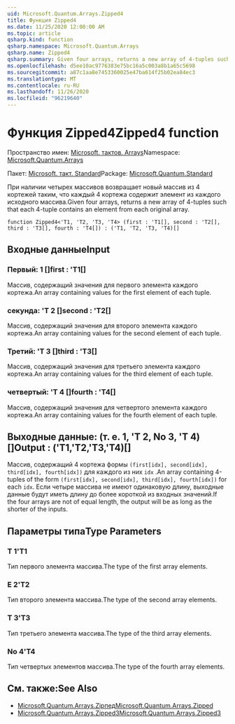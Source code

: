```yaml
---
uid: Microsoft.Quantum.Arrays.Zipped4
title: Функция Zipped4
ms.date: 11/25/2020 12:00:00 AM
ms.topic: article
qsharp.kind: function
qsharp.namespace: Microsoft.Quantum.Arrays
qsharp.name: Zipped4
qsharp.summary: Given four arrays, returns a new array of 4-tuples such that each 4-tuple contains an element from each original array.
ms.openlocfilehash: d5ee10ac9776383e75bc16a5c003a8b1a65c5698
ms.sourcegitcommit: a87c1aa8e7453360025e47ba614f25b02ea84ec3
ms.translationtype: MT
ms.contentlocale: ru-RU
ms.lasthandoff: 11/26/2020
ms.locfileid: "96219640"
---
```

# <a name="zipped4-function"></a><span data-ttu-id="72ad8-102">Функция Zipped4</span><span class="sxs-lookup"><span data-stu-id="72ad8-102">Zipped4 function</span></span>

<span data-ttu-id="72ad8-103">Пространство имен: [Microsoft. тактов. Arrays](xref:Microsoft.Quantum.Arrays)</span><span class="sxs-lookup"><span data-stu-id="72ad8-103">Namespace: [Microsoft.Quantum.Arrays](xref:Microsoft.Quantum.Arrays)</span></span>

<span data-ttu-id="72ad8-104">Пакет: [Microsoft. такт. Standard](https://nuget.org/packages/Microsoft.Quantum.Standard)</span><span class="sxs-lookup"><span data-stu-id="72ad8-104">Package: [Microsoft.Quantum.Standard](https://nuget.org/packages/Microsoft.Quantum.Standard)</span></span>


<span data-ttu-id="72ad8-105">При наличии четырех массивов возвращает новый массив из 4 кортежей таким, что каждый 4 кортежа содержит элемент из каждого исходного массива.</span><span class="sxs-lookup"><span data-stu-id="72ad8-105">Given four arrays, returns a new array of 4-tuples such that each 4-tuple contains an element from each original array.</span></span>

```qsharp
function Zipped4<'T1, 'T2, 'T3, 'T4> (first : 'T1[], second : 'T2[], third : 'T3[], fourth : 'T4[]) : ('T1, 'T2, 'T3, 'T4)[]
```


## <a name="input"></a><span data-ttu-id="72ad8-106">Входные данные</span><span class="sxs-lookup"><span data-stu-id="72ad8-106">Input</span></span>

### <a name="first--t1"></a><span data-ttu-id="72ad8-107">Первый: 1 []</span><span class="sxs-lookup"><span data-stu-id="72ad8-107">first : 'T1[]</span></span>

<span data-ttu-id="72ad8-108">Массив, содержащий значения для первого элемента каждого кортежа.</span><span class="sxs-lookup"><span data-stu-id="72ad8-108">An array containing values for the first element of each tuple.</span></span>


### <a name="second--t2"></a><span data-ttu-id="72ad8-109">секунда: 'T 2 []</span><span class="sxs-lookup"><span data-stu-id="72ad8-109">second : 'T2[]</span></span>

<span data-ttu-id="72ad8-110">Массив, содержащий значения для второго элемента каждого кортежа.</span><span class="sxs-lookup"><span data-stu-id="72ad8-110">An array containing values for the second element of each tuple.</span></span>


### <a name="third--t3"></a><span data-ttu-id="72ad8-111">Третий: 'T 3 []</span><span class="sxs-lookup"><span data-stu-id="72ad8-111">third : 'T3[]</span></span>

<span data-ttu-id="72ad8-112">Массив, содержащий значения для третьего элемента каждого кортежа.</span><span class="sxs-lookup"><span data-stu-id="72ad8-112">An array containing values for the third element of each tuple.</span></span>


### <a name="fourth--t4"></a><span data-ttu-id="72ad8-113">четвертый: 'T 4 []</span><span class="sxs-lookup"><span data-stu-id="72ad8-113">fourth : 'T4[]</span></span>

<span data-ttu-id="72ad8-114">Массив, содержащий значения для четвертого элемента каждого кортежа.</span><span class="sxs-lookup"><span data-stu-id="72ad8-114">An array containing values for the fourth element of each tuple.</span></span>



## <a name="output--t1t2t3t4"></a><span data-ttu-id="72ad8-115">Выходные данные: (т. е. 1, 'T 2, No 3, 'T 4) []</span><span class="sxs-lookup"><span data-stu-id="72ad8-115">Output : ('T1,'T2,'T3,'T4)[]</span></span>

<span data-ttu-id="72ad8-116">Массив, содержащий 4 кортежа формы `(first[idx], second[idx], third[idx], fourth[idx])` для каждого из них `idx` .</span><span class="sxs-lookup"><span data-stu-id="72ad8-116">An array containing 4-tuples of the form `(first[idx], second[idx], third[idx], fourth[idx])` for each `idx`.</span></span> <span data-ttu-id="72ad8-117">Если четыре массива не имеют одинаковую длину, выходные данные будут иметь длину до более короткой из входных значений.</span><span class="sxs-lookup"><span data-stu-id="72ad8-117">If the four arrays are not of equal length, the output will be as long as the shorter of the inputs.</span></span>

## <a name="type-parameters"></a><span data-ttu-id="72ad8-118">Параметры типа</span><span class="sxs-lookup"><span data-stu-id="72ad8-118">Type Parameters</span></span>

### <a name="t1"></a><span data-ttu-id="72ad8-119">Т 1</span><span class="sxs-lookup"><span data-stu-id="72ad8-119">'T1</span></span>

<span data-ttu-id="72ad8-120">Тип первого элемента массива.</span><span class="sxs-lookup"><span data-stu-id="72ad8-120">The type of the first array elements.</span></span>
### <a name="t2"></a><span data-ttu-id="72ad8-121">Е 2</span><span class="sxs-lookup"><span data-stu-id="72ad8-121">'T2</span></span>

<span data-ttu-id="72ad8-122">Тип второго элемента массива.</span><span class="sxs-lookup"><span data-stu-id="72ad8-122">The type of the second array elements.</span></span>
### <a name="t3"></a><span data-ttu-id="72ad8-123">Т 3</span><span class="sxs-lookup"><span data-stu-id="72ad8-123">'T3</span></span>

<span data-ttu-id="72ad8-124">Тип третьего элемента массива.</span><span class="sxs-lookup"><span data-stu-id="72ad8-124">The type of the third array elements.</span></span>
### <a name="t4"></a><span data-ttu-id="72ad8-125">No 4</span><span class="sxs-lookup"><span data-stu-id="72ad8-125">'T4</span></span>

<span data-ttu-id="72ad8-126">Тип четвертых элементов массива.</span><span class="sxs-lookup"><span data-stu-id="72ad8-126">The type of the fourth array elements.</span></span>

## <a name="see-also"></a><span data-ttu-id="72ad8-127">См. также:</span><span class="sxs-lookup"><span data-stu-id="72ad8-127">See Also</span></span>

- [<span data-ttu-id="72ad8-128">Microsoft.Quantum.Arrays.Zipпед</span><span class="sxs-lookup"><span data-stu-id="72ad8-128">Microsoft.Quantum.Arrays.Zipped</span></span>](xref:Microsoft.Quantum.Arrays.Zipped)
- [<span data-ttu-id="72ad8-129">Microsoft.Quantum.Arrays.Zipped3</span><span class="sxs-lookup"><span data-stu-id="72ad8-129">Microsoft.Quantum.Arrays.Zipped3</span></span>](xref:Microsoft.Quantum.Arrays.Zipped3)